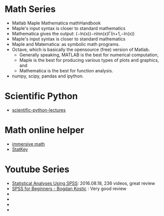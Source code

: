 # Math Series
* Matlab Maple Mathematica mathHandbook
* Maple's input syntax is closer to standard mathematics
* Mathematica gives the output: (−ln(x))−nlnn(x)Γ(n+1,−ln(x))
* Maple's input syntax is closer to standard mathematics
* Maple and Matematica:  as symbolic math programs.
* Octave, which is basically the opensource (free) version of Matlab. 
	* Generally speaking, MATLAB is the best for numerical computation, 
	* Maple is the best for producing various types of plots and graphics, and 
	* Mathematica is the best for function analysis.
* numpy, scipy, pandas and ipython.

# Scientific Python
* [scientific-python-lectures](https://github.com/jrjohansson/scientific-python-lectures)



# Math online helper
* [immersive math](http://immersivemath.com/ila/learnmore.html)
* [StatKey](http://www.lock5stat.com/StatKey/)

# Youtube Series
* [Statistical Analyses Using SPSS](https://www.youtube.com/playlist?list=PLdlFfrVsmlvCh6ujfgUsd3CEZ4Ei1XqQ2):  2016.08.18, 236 videos, great review
* [SPSS for Beginners - Bogdan Kostic](https://www.youtube.com/playlist?list=PLVI_iGT5ZuRmOCiiTc8E0A8cjnVmEK6i4) : Very good review
* []()
* []()
* []()
* []()
